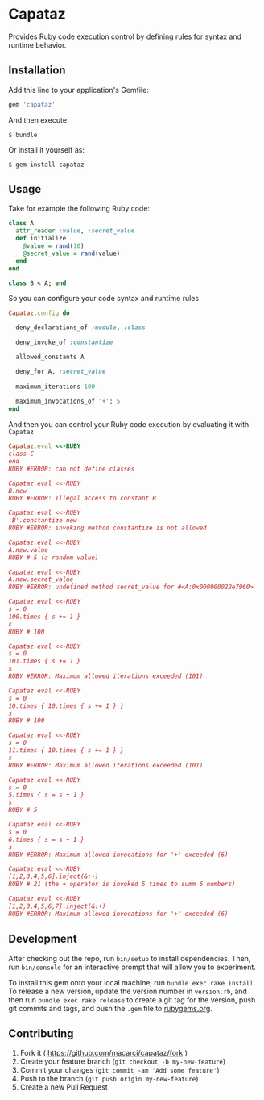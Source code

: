 # Capataz

Provides Ruby code execution control by defining rules for syntax and runtime behavior.   

## Installation

Add this line to your application's Gemfile:

```ruby
gem 'capataz'
```

And then execute:

    $ bundle

Or install it yourself as:

    $ gem install capataz

## Usage

Take for example the following Ruby code:

```ruby
class A
  attr_reader :value, :secret_value
  def initialize
    @value = rand(10)
    @secret_value = rand(value)
  end
end

class B < A; end
```

So you can configure your code syntax and runtime rules
```ruby
Capataz.config do

  deny_declarations_of :module, :class

  deny_invoke_of :constantize

  allowed_constants A

  deny_for A, :secret_value
  
  maximum_iterations 100
  
  maximum_invocations_of '+': 5
end
```

And then you can control your Ruby code execution by evaluating it with `Capataz` 

```ruby
Capataz.eval <<-RUBY
class C
end
RUBY #ERROR: can not define classes

Capataz.eval <<-RUBY
B.new
RUBY #ERROR: Illegal access to constant B 

Capataz.eval <<-RUBY
'B'.constantize.new
RUBY #ERROR: invoking method constantize is not allowed

Capataz.eval <<-RUBY
A.new.value
RUBY # 5 (a random value)

Capataz.eval <<-RUBY
A.new.secret_value
RUBY #ERROR: undefined method secret_value for #<A:0x000000022e7960>

Capataz.eval <<-RUBY
s = 0
100.times { s += 1 }
s
RUBY # 100

Capataz.eval <<-RUBY
s = 0
101.times { s += 1 }
s
RUBY #ERROR: Maximum allowed iterations exceeded (101)

Capataz.eval <<-RUBY
s = 0
10.times { 10.times { s += 1 } }
s
RUBY # 100

Capataz.eval <<-RUBY
s = 0
11.times { 10.times { s += 1 } }
s
RUBY #ERROR: Maximum allowed iterations exceeded (101)

Capataz.eval <<-RUBY
s = 0
5.times { s = s + 1 }
s
RUBY # 5

Capataz.eval <<-RUBY
s = 0
6.times { s = s + 1 }
s
RUBY #ERROR: Maximum allowed invocations for '+' exceeded (6)

Capataz.eval <<-RUBY
[1,2,3,4,5,6].inject(&:+)
RUBY # 21 (the + operator is invoked 5 times to summ 6 numbers)

Capataz.eval <<-RUBY
[1,2,3,4,5,6,7].inject(&:+)
RUBY #ERROR: Maximum allowed invocations for '+' exceeded (6)
```


## Development

After checking out the repo, run `bin/setup` to install dependencies. Then, run `bin/console` for an interactive prompt that will allow you to experiment.

To install this gem onto your local machine, run `bundle exec rake install`. To release a new version, update the version number in `version.rb`, and then run `bundle exec rake release` to create a git tag for the version, push git commits and tags, and push the `.gem` file to [rubygems.org](https://rubygems.org).

## Contributing

1. Fork it ( https://github.com/macarci/capataz/fork )
2. Create your feature branch (`git checkout -b my-new-feature`)
3. Commit your changes (`git commit -am 'Add some feature'`)
4. Push to the branch (`git push origin my-new-feature`)
5. Create a new Pull Request

